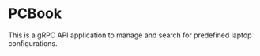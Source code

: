 # PCBook

This is a gRPC API application to manage and search for predefined laptop configurations.
